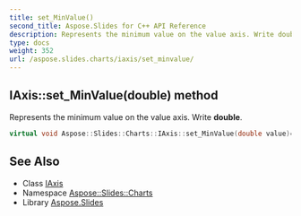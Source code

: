 ```yaml
---
title: set_MinValue()
second_title: Aspose.Slides for C++ API Reference
description: Represents the minimum value on the value axis. Write double.
type: docs
weight: 352
url: /aspose.slides.charts/iaxis/set_minvalue/
---
```

## IAxis::set_MinValue(double) method


Represents the minimum value on the value axis. Write **double**.

```cpp
virtual void Aspose::Slides::Charts::IAxis::set_MinValue(double value)=0
```

## See Also

* Class [IAxis](../)
* Namespace [Aspose::Slides::Charts](../../)
* Library [Aspose.Slides](../../../)